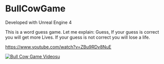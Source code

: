 # BullCowGame

Developed with Unreal Engine 4

This is a word guess game.
Let me explain:
Guess, If your guess is correct you will get  more Lives.
If your guess is not correct you will lose  a life.



https://www.youtube.com/watch?v=ZBu9RDv8NuE

[![Bull Cow Game Videosu](https://youtu.be/ZBu9RDv8NuE)](https://www.youtube.com/watch?v=ZBu9RDv8NuE)
